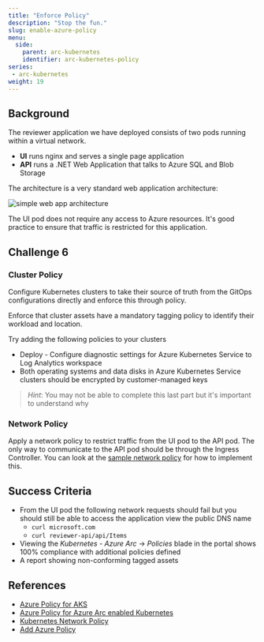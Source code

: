 ```yaml
---
title: "Enforce Policy"
description: "Stop the fun."
slug: enable-azure-policy
menu:
  side:
    parent: arc-kubernetes
    identifier: arc-kubernetes-policy
series:
 - arc-kubernetes
weight: 19
---
```


## Background

The reviewer application we have deployed consists of two pods running within a virtual network.

* **UI** runs nginx and serves a single page application
* **API** runs a .NET Web Application that talks to Azure SQL and Blob Storage

The architecture is a very standard web application architecture:

![simple web app architecture](https://user-images.githubusercontent.com/51163690/130579654-d51dea49-1c1d-4289-9527-ebf1cc7cc18c.png)

The UI pod does not require any access to Azure resources. It's good practice to ensure that traffic is restricted for this application.

## Challenge 6

### Cluster Policy

Configure Kubernetes clusters to take their source of truth from the GitOps configurations directly and enforce this through policy.

Enforce that cluster assets have a mandatory tagging policy to identify their workload and location.

Try adding the following policies to your clusters
* Deploy - Configure diagnostic settings for Azure Kubernetes Service to Log Analytics workspace
* Both operating systems and data disks in Azure Kubernetes Service clusters should be encrypted by customer-managed keys

> *Hint*: You may not be able to complete this last part but it's important to understand why

### Network Policy

Apply a network policy to restrict traffic from the UI pod to the API pod. The only way to communicate to the API pod should be through the Ingress Controller. You can look at the [sample network policy](/arc/kubernetes/assets/network-policy.yaml) for how to implement this.

## Success Criteria

* From the UI pod the following network requests should fail but you should still be able to access the application view the public DNS name
  * `curl microsoft.com`
  * `curl reviewer-api/api/Items`
* Viewing the *Kubernetes - Azure Arc* -> *Policies* blade in the portal shows 100% compliance with additional policies defined
* A report showing non-conforming tagged assets

## References

* [Azure Policy for AKS](https://docs.microsoft.com/azure/aks/policy-reference)
* [Azure Policy for Azure Arc enabled Kubernetes](https://docs.microsoft.com/azure/azure-arc/kubernetes/policy-reference)
* [Kubernetes Network Policy](https://kubernetes.io/docs/concepts/services-networking/network-policies/)
* [Add Azure Policy](https://docs.microsoft.com/azure/azure-arc/kubernetes/use-azure-policy)
